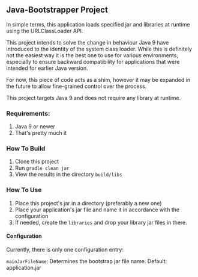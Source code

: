 ## Java-Bootstrapper Project

In simple terms, this application loads specified jar and libraries at runtime using the URLClassLoader API.

This project intends to solve the change in behaviour Java 9 have introduced to the identity of the system class loader.
While this is definitely not the easiest way it is the best one to use for various environments, especially to ensure backward compatibility for applications that were intended for earlier Java version.

For now, this piece of code acts as a shim, however it may be expanded in the future to allow fine-grained control over the process.

This project targets Java 9 and does not require any library at runtime.

### Requirements:
1. Java 9 or newer
2. That's pretty much it

### How To Build
1. Clone this project
2. Run `gradle clean jar`
3. View the results in the directory `build/libs`

### How To Use
1. Place this project's jar in a directory (preferably a new one)
2. Place your application's jar file and name it in accordance with the configuration
3. If needed, create the `libraries` and drop your library jar files in there. 

#### Configuration 
Currently, there is only one configuration entry:

`mainJarFileName`: Determines the bootstrap jar file name. Default: application.jar